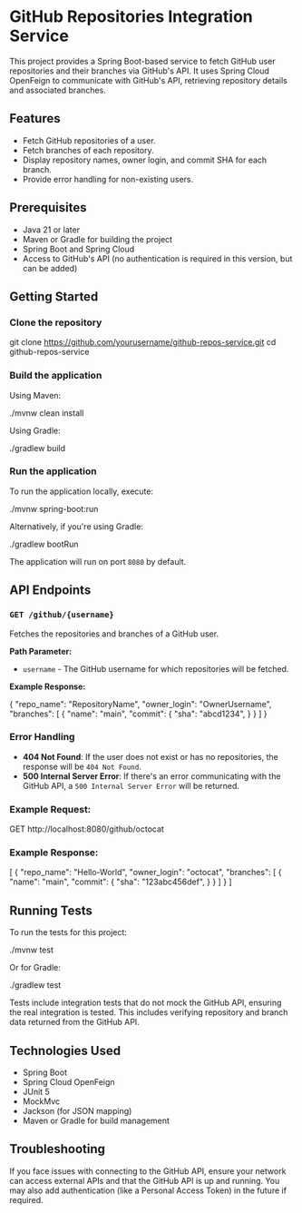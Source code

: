 # GitHub Repositories Integration Service

This project provides a Spring Boot-based service to fetch GitHub user repositories and their branches via GitHub's API. It uses Spring Cloud OpenFeign to communicate with GitHub's API, retrieving repository details and associated branches.

## Features

- Fetch GitHub repositories of a user.
- Fetch branches of each repository.
- Display repository names, owner login, and commit SHA for each branch.
- Provide error handling for non-existing users.

## Prerequisites

- Java 21 or later
- Maven or Gradle for building the project
- Spring Boot and Spring Cloud
- Access to GitHub's API (no authentication is required in this version, but can be added)

## Getting Started

### Clone the repository

git clone https://github.com/yourusername/github-repos-service.git
cd github-repos-service

### Build the application

Using Maven:

./mvnw clean install

Using Gradle:

./gradlew build

### Run the application

To run the application locally, execute:

./mvnw spring-boot:run

Alternatively, if you're using Gradle:

./gradlew bootRun

The application will run on port `8080` by default.

## API Endpoints

### `GET /github/{username}`

Fetches the repositories and branches of a GitHub user.

**Path Parameter:**

- `username` - The GitHub username for which repositories will be fetched.

**Example Response:**

{
"repo_name": "RepositoryName",
"owner_login": "OwnerUsername",
"branches": [
{
"name": "main",
"commit": {
"sha": "abcd1234",
}
}
]
}

### Error Handling

- **404 Not Found**: If the user does not exist or has no repositories, the response will be `404 Not Found`.
- **500 Internal Server Error**: If there's an error communicating with the GitHub API, a `500 Internal Server Error` will be returned.

### Example Request:

GET http://localhost:8080/github/octocat

### Example Response:

[
{
"repo_name": "Hello-World",
"owner_login": "octocat",
"branches": [
{
"name": "main",
"commit": {
"sha": "123abc456def",
}
}
]
}
]

## Running Tests

To run the tests for this project:

./mvnw test

Or for Gradle:

./gradlew test

Tests include integration tests that do not mock the GitHub API, ensuring the real integration is tested. This includes verifying repository and branch data returned from the GitHub API.

## Technologies Used

- Spring Boot
- Spring Cloud OpenFeign
- JUnit 5
- MockMvc
- Jackson (for JSON mapping)
- Maven or Gradle for build management

## Troubleshooting

If you face issues with connecting to the GitHub API, ensure your network can access external APIs and that the GitHub API is up and running. You may also add authentication (like a Personal Access Token) in the future if required.